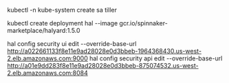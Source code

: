 kubectl -n kube-system create sa tiller

kubectl create deployment hal --image gcr.io/spinnaker-marketplace/halyard:1.5.0

hal config security ui edit --override-base-url http://a022661133f8e11e9ad28028e0d3bbeb-1964368430.us-west-2.elb.amazonaws.com:9000 
hal config security api edit --override-base-url http://a01e9dd283f8e11e9ad28028e0d3bbeb-875074532.us-west-2.elb.amazonaws.com:8084

